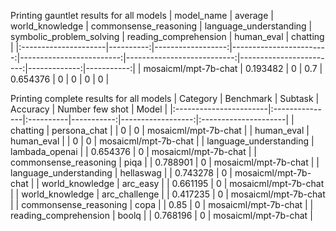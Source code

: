 Printing gauntlet results for all models
| model_name           |   average |   world_knowledge |   commonsense_reasoning |   language_understanding |   symbolic_problem_solving |   reading_comprehension |   human_eval |   chatting |
|:---------------------|----------:|------------------:|------------------------:|-------------------------:|---------------------------:|------------------------:|-------------:|-----------:|
| mosaicml/mpt-7b-chat |  0.193482 |                 0 |                     0.7 |                 0.654376 |                          0 |                       0 |            0 |          0 |

Printing complete results for all models
| Category               | Benchmark      | Subtask   |   Accuracy |   Number few shot | Model                |
|:-----------------------|:---------------|:----------|-----------:|------------------:|:---------------------|
| chatting               | persona_chat   |           |   0        |                 0 | mosaicml/mpt-7b-chat |
| human_eval             | human_eval     |           |   0        |                 0 | mosaicml/mpt-7b-chat |
| language_understanding | lambada_openai |           |   0.654376 |                 0 | mosaicml/mpt-7b-chat |
| commonsense_reasoning  | piqa           |           |   0.788901 |                 0 | mosaicml/mpt-7b-chat |
| language_understanding | hellaswag      |           |   0.743278 |                 0 | mosaicml/mpt-7b-chat |
| world_knowledge        | arc_easy       |           |   0.661195 |                 0 | mosaicml/mpt-7b-chat |
| world_knowledge        | arc_challenge  |           |   0.417235 |                 0 | mosaicml/mpt-7b-chat |
| commonsense_reasoning  | copa           |           |   0.85     |                 0 | mosaicml/mpt-7b-chat |
| reading_comprehension  | boolq          |           |   0.768196 |                 0 | mosaicml/mpt-7b-chat |